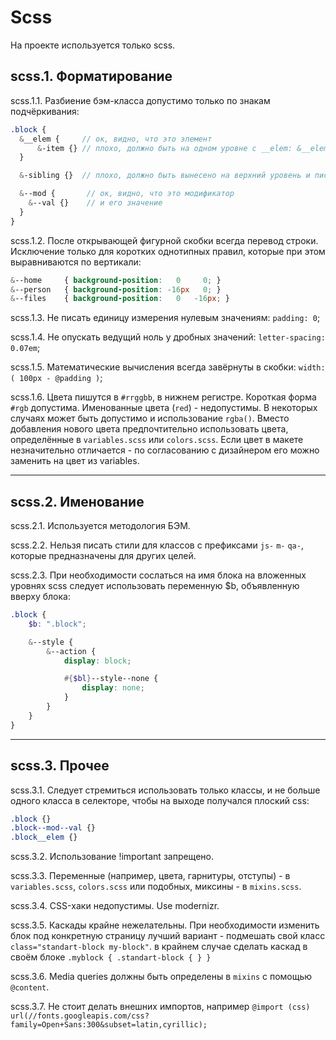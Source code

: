 # Scss

На проекте используется только scss.

## scss.1. Форматирование

scss.1.1. Разбиение бэм-класса допустимо только по знакам подчёркивания:

```scss
.block {
  &__elem {     // ок, видно, что это элемент
      &-item {} // плохо, должно быть на одном уровне с __elem: &__elem-item
  }

  &-sibling {}  // плохо, должно быть вынесено на верхний уровень и писать .block-sibling, лучше совсем в отдельный файл, это БЭМ-блок же...

  &--mod {       // ок, видно, что это модификатор
    &--val {}    // и его значение
  }
}
```


scss.1.2. После открывающей фигурной скобки всегда перевод строки. Исключение только для коротких однотипных правил, которые при этом выравниваются по вертикали:

```scss
&--home     { background-position:   0     0; }
&--person   { background-position: -16px   0; }
&--files    { background-position:   0   -16px; }
```

scss.1.3. Не писать единицу измерения нулевым значениям: `padding: 0`;

scss.1.4. Не опускать ведущий ноль у дробных значений: `letter-spacing: 0.07em`;

scss.1.5. Математические вычисления всегда завёрнуты в скобки: `width: ( 100px - @padding )`;

scss.1.6. Цвета пишутся в `#rrggbb`, в нижнем регистре. Короткая форма `#rgb` допустима. Именованные цвета (`red`) - недопустимы. В некоторых случаях может быть допустимо и использование `rgba()`. Вместо добавления нового цвета предпочтительно использовать цвета, определённые в `variables.scss` или `colors.scss`. Если цвет в макете незначительно отличается - по согласованию с дизайнером его можно заменить на цвет из variables.

---

## scss.2. Именование

scss.2.1. Используется методология БЭМ.

scss.2.2. Нельзя писать стили для классов с префиксами `js-` `m-` `qa-`, которые предназначены для других целей.

scss.2.3. При необходимости сослаться на имя блока на вложенных уровнях scss следует использовать переменную $b, объявленную вверху блока:

```scss
.block {
    $b: ".block";

    &--style {
        &--action {
            display: block;

            #{$bl}--style--none {
                display: none;
            }
        }
    }
}
```

---


## scss.3. Прочее

scss.3.1. Следует стремиться использовать только классы, и не больше одного класса в селекторе, чтобы на выходе получался плоский css:

```css
.block {}
.block--mod--val {}
.block__elem {}
```

scss.3.2. Использование !important запрещено.

scss.3.3. Переменные (например, цвета, гарнитуры, отступы) - в `variables.scss`, `colors.scss` или подобных, миксины - в `mixins.scss`.

scss.3.4. CSS-хаки недопустимы. Use modernizr.

scss.3.5. Каскады крайне нежелательны. При необходимости изменить блок под конкретную страницу лучший вариант - подмешать свой класс `class="standart-block my-block"`. в крайнем случае сделать каскад в своём блоке `.myblock { .standart-block { } }`

scss.3.6. Media queries должны быть определены в `mixins` с помощью `@content`.

scss.3.7. Не стоит делать внешних импортов, например `@import (css) url(//fonts.googleapis.com/css?family=Open+Sans:300&subset=latin,cyrillic);`
